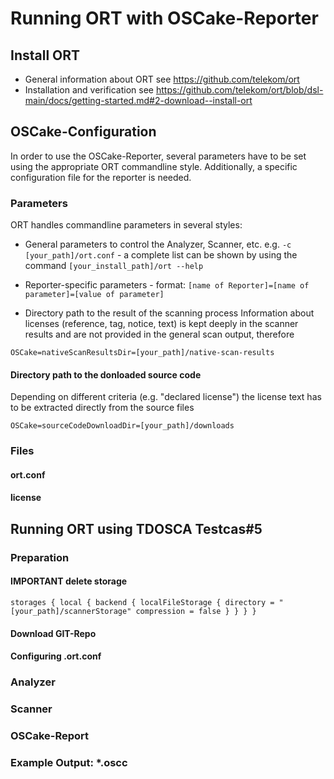 # Running ORT with OSCake-Reporter

## Install ORT

* General information about ORT see https://github.com/telekom/ort
* Installation and verification see https://github.com/telekom/ort/blob/dsl-main/docs/getting-started.md#2-download--install-ort

## OSCake-Configuration
In order to use the OSCake-Reporter, several parameters have to be set using the appropriate ORT commandline style. Additionally, a specific configuration file for the reporter is needed. 

### Parameters
ORT handles commandline parameters in several styles:
* General parameters to control the Analyzer, Scanner, etc. e.g. `-c [your_path]/ort.conf` - a complete list can be shown by using the command `[your_install_path]/ort --help`
* Reporter-specific parameters - format: `[name of Reporter]=[name of parameter]=[value of parameter]`

* Directory path to the result of the scanning process
Information about licenses (reference, tag, notice, text) is kept deeply in the scanner results and are not provided in the general scan output, therefore

`OSCake=nativeScanResultsDir=[your_path]/native-scan-results`

#### Directory path to the donloaded source code
Depending on different criteria (e.g. "declared license") the license text has to be extracted directly from the source files

`OSCake=sourceCodeDownloadDir=[your_path]/downloads`

### Files

#### ort.conf

#### license

## Running ORT using TDOSCA Testcas#5

### Preparation 

#### IMPORTANT delete storage
 `storages {
      local {
        backend {
          localFileStorage {
            directory = "[your_path]/scannerStorage"
            compression = false
          }
        }
      }
	}`


#### Download GIT-Repo

#### Configuring .ort.conf

### Analyzer

### Scanner

### OSCake-Report

### Example Output: *.oscc
